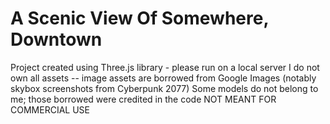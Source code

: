 # A Scenic View Of Somewhere, Downtown
Project created using Three.js library - please run on a local server
I do not own all assets -- image assets are borrowed from Google Images (notably skybox screenshots from Cyberpunk 2077) 
Some models do not belong to me; those borrowed were credited in the code
NOT MEANT FOR COMMERCIAL USE
